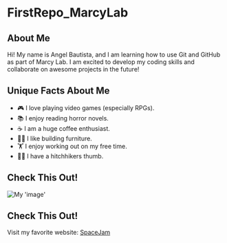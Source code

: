 # FirstRepo_MarcyLab

## About Me
Hi! My name is Angel Bautista, and I am learning how to use
Git and GitHub as part of Marcy Lab. I am excited to
develop my coding skills and collaborate on awesome
projects in the future!

## Unique Facts About Me
- 🎮 I love playing video games (especially RPGs).
- 📚 I enjoy reading horror novels.
- ☕ I am a huge coffee enthusiast.
- 👷🏽 I like building furniture.
- 🏋 I enjoy working out on my free time.
- 👍🏽 I have a hitchhikers thumb.

## Check This Out!
![My 'image'](![DD9CDA99-DC28-490F-A487-DCE7DCCF2CE8_1_102_o](https://github.com/user-attachments/assets/2322ac0f-6dbe-4a45-9a52-a0bd3de36196)
)

## Check This Out!
Visit my favorite website: [SpaceJam](https://www.spacejam.com/1996/)
